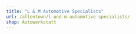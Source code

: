 ```yaml
---
title: "L & M Automotive Specialists"
url: /allentown/l-und-m-automotive-specialists/
shop: Autowerkstatt
---
```

